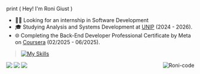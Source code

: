 print ( Hey! I'm Roni Giust )

- 👨‍💻 Looking for an internship in Software Development
- 🎓 Studying Analysis and Systems Development at <a href="https://www.unip.br/" target="_blank" rel="nofollow">UNIP</a> (2024 - 2026).
- 🌐 Completing the Back-End Developer Professional Certificate by Meta on <a href="https://www.coursera.org/" target="_blank" rel="nofollow"> Coursera</a> (02/2025 - 06/2025).


>[![My Skills](https://skillicons.dev/icons?i=py,js,bootstrap,c,cs,html,css,vscode)](https://skillicons.dev)


<div> 
  
  <a href="https://www.linkedin.com/in/rmgiust" target="_blank"><img src="https://img.shields.io/badge/-LinkedIn-%230077B5?style=for-the-badge&logo=linkedin&logoColor=white" target="_blank"></a> 
  <a href = "mailto:rmgiust@outlook.com"><img src="https://img.shields.io/badge/Microsoft_Outlook-0078D4?style=for-the-badge&logo=microsoft-outlook&logoColor=white" target="_blank"></a>
  <a href="https://instagram.com/rmgiust" target="_blank"><img src="https://img.shields.io/badge/-Instagram-%23E4405F?style=for-the-badge&logo=instagram&logoColor=white" target="_blank"></a>
  <img align="right" alt="Roni-code" src="https://cdn.discordapp.com/attachments/1331709169044164628/1344064602027196526/giphy_1.gif?ex=67bf8d34&is=67be3bb4&hm=1ff98aaaf4a7d6bef5b15069ae6b25f196f3c270ddae5077ace4f78a29ed044d&">
  
</div>
